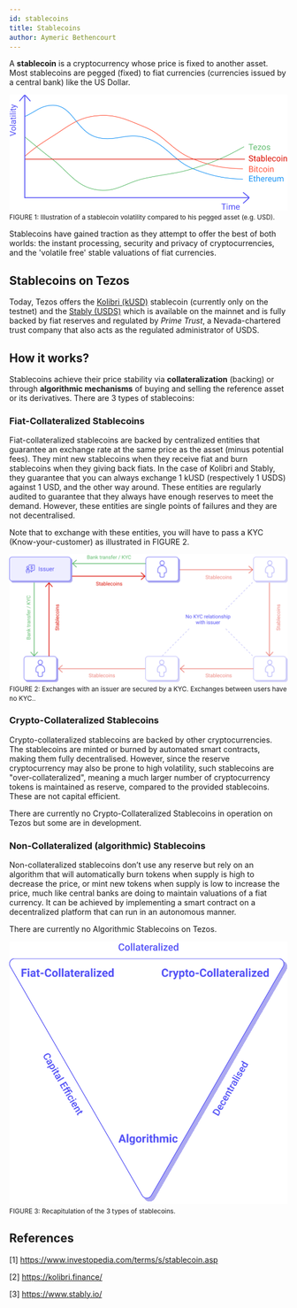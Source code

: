 ```yaml
---
id: stablecoins
title: Stablecoins
author: Aymeric Bethencourt
---
```


A **stablecoin** is a cryptocurrency whose price is fixed to another asset. Most stablecoins are pegged (fixed) to fiat currencies (currencies issued by a central bank) like the US Dollar. 

![](../../static/img/defi/stablecoin.svg)
<small className="figure">FIGURE 1: Illustration of a stablecoin volatility compared to his pegged asset (e.g. USD).</small>

Stablecoins have gained traction as they attempt to offer the best of both worlds: the instant processing, security and privacy of cryptocurrencies, and the 'volatile free' stable valuations of fiat currencies.

## Stablecoins on Tezos

Today, Tezos offers the [Kolibri (kUSD)](https://kolibri.finance/) stablecoin (currently only on the testnet) and the [Stably (USDS)](https://www.stably.io/) which is available on the mainnet and is fully backed by fiat reserves and regulated by _Prime Trust_, a Nevada-chartered trust company that also acts as the regulated administrator of USDS. 

## How it works?

Stablecoins achieve their price stability via **collateralization** (backing) or through **algorithmic mechanisms** of buying and selling the reference asset or its derivatives. There are 3 types of stablecoins:

### Fiat-Collateralized Stablecoins
Fiat-collateralized stablecoins are backed by centralized entities that guarantee an exchange rate at the same price as the asset (minus potential fees). They mint new stablecoins when they receive fiat and burn stablecoins when they giving back fiats. In the case of Kolibri and Stably, they guarantee that you can always exchange 1 kUSD (respectively 1 USDS) against 1 USD, and the other way around. These entities are regularly audited to guarantee that they always have enough reserves to meet the demand. However, these entities are single points of failures and they are not decentralised.

Note that to exchange with these entities, you will have to pass a KYC (Know-your-customer) as illustrated in FIGURE 2.

![](../../static/img/defi/stablecoin-kyc.svg)
<small className="figure">FIGURE 2: Exchanges with an issuer are secured by a KYC. Exchanges between users have no KYC..</small>

### Crypto-Collateralized Stablecoins
Crypto-collateralized stablecoins are backed by other cryptocurrencies. The stablecoins are minted or burned by automated smart contracts, making them fully decentralised. However, since the reserve cryptocurrency may also be prone to high volatility, such stablecoins are "over-collateralized", meaning a much larger number of cryptocurrency tokens is maintained as reserve, compared to the provided stablecoins. These are not capital efficient.

There are currently no Crypto-Collateralized Stablecoins in operation on Tezos but some are in development.

### Non-Collateralized (algorithmic) Stablecoins
Non-collateralized stablecoins don’t use any reserve but rely on an algorithm that will automatically burn tokens when supply is high to decrease the price, or mint new tokens when supply is low to increase the price, much like central banks are doing to maintain valuations of a fiat currency. It can be achieved by implementing a smart contract on a decentralized platform that can run in an autonomous manner.

There are currently no Algorithmic Stablecoins on Tezos.

![](../../static/img/defi/stablecoin-types.svg)
<small className="figure">FIGURE 3: Recapitulation of the 3 types of stablecoins.</small>

## References

[1] https://www.investopedia.com/terms/s/stablecoin.asp

[2] https://kolibri.finance/

[3] https://www.stably.io/
